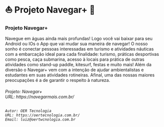 # ⛵ Projeto Navegar+ 🚤

### Projeto  Navegar+ <br>
Navegue em águas ainda mais profundas! Logo você vai baixar para seu Android ou IOs o App que vai mudar sua maneira de navegar! O nosso sonho é conectar pessoas interessadas em turismo e atividades náuticas com a embarcação ideal para cada finalidade: turismo, práticas desportivas como pesca, caça submarina, acesso à locais para prática de outras atividades como stand-up paddle, kitesurf, festas e muito mais!
  Além da diversão o Navegar+ vem com a intenção de ajudar ambientalistas e estudantes em suas atividades rotineiras. Afinal, uma das nossas maiores preocupações é a de garantir o respeito à natureza.

</h6>

<h6>
    Projeto: Navegar+<br>
    URL: https://navegarmais.com.br/ <br><br>
    
    Autor: OER Tecnologia 
    URL: https://oertecnologia.com.br/ 
    Email: luiz@oertwcnologia.com.br
<h6>

  ##
  
 
